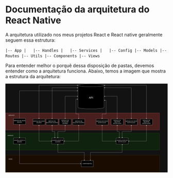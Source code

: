 # Documentação da arquitetura do React Native 

A arquitetura utilizado nos meus projetos React e React native geralmente seguem essa estrutura:

`
|-- App
|   |-- Handles
|   |-- Services
|   |-- Config
|-- Models
|-- Routes
|-- Utils
|-- Components
|-- Views
`

Para entender melhor o porquê dessa disposição de pastas, devemos entender como a arquitetura funciona. Abaixo, temos a imagem que mostra a estrutura da arquitetura:

![Estrutura da Arquitetura](https://raw.githubusercontent.com/miqueiasrodrigues/front-ent-react/main/arquitetura.drawio.png)
